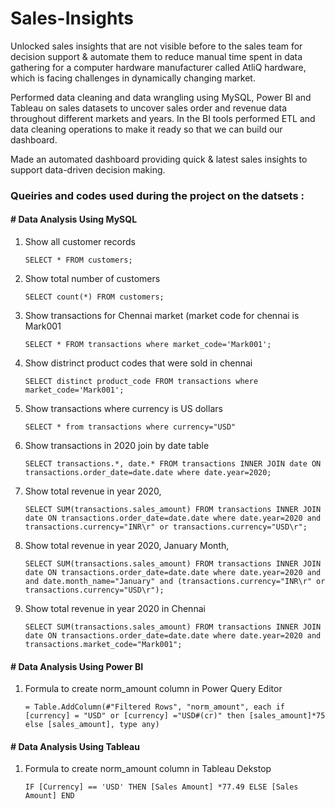 # Sales-Insights
Unlocked sales insights that are not visible before to the sales team for decision support & automate them to reduce manual time spent in data gathering for a computer hardware manufacturer called AtliQ hardware, which is facing challenges in dynamically changing market.

Performed data cleaning and data wrangling using MySQL, Power BI and Tableau on sales datasets to uncover sales order and revenue data throughout different markets and years. In the BI tools performed ETL and data cleaning operations to make it ready so that we can build our dashboard.

Made an automated dashboard providing quick & latest sales insights to support data-driven decision making.

### Queiries and codes used during the project on the datsets : 

#### # Data Analysis Using MySQL


1. Show all customer records

    `SELECT * FROM customers;`

1. Show total number of customers

    `SELECT count(*) FROM customers;`

1. Show transactions for Chennai market (market code for chennai is Mark001

    `SELECT * FROM transactions where market_code='Mark001';`

1. Show distrinct product codes that were sold in chennai

    `SELECT distinct product_code FROM transactions where market_code='Mark001';`

1. Show transactions where currency is US dollars

    `SELECT * from transactions where currency="USD"`

1. Show transactions in 2020 join by date table

    `SELECT transactions.*, date.* FROM transactions INNER JOIN date ON transactions.order_date=date.date where date.year=2020;`

1. Show total revenue in year 2020,

    `SELECT SUM(transactions.sales_amount) FROM transactions INNER JOIN date ON transactions.order_date=date.date where date.year=2020 and transactions.currency="INR\r" or transactions.currency="USD\r";`
	
1. Show total revenue in year 2020, January Month,

    `SELECT SUM(transactions.sales_amount) FROM transactions INNER JOIN date ON transactions.order_date=date.date where date.year=2020 and and date.month_name="January" and (transactions.currency="INR\r" or transactions.currency="USD\r");`

1. Show total revenue in year 2020 in Chennai

    `SELECT SUM(transactions.sales_amount) FROM transactions INNER JOIN date ON transactions.order_date=date.date where date.year=2020
and transactions.market_code="Mark001";`


#### # Data Analysis Using Power BI

1. Formula to create norm_amount column in Power Query Editor

   `= Table.AddColumn(#"Filtered Rows", "norm_amount", each if [currency] = "USD" or [currency] ="USD#(cr)" then [sales_amount]*75 else [sales_amount], type any)`

#### # Data Analysis Using Tableau

1. Formula to create norm_amount column in Tableau Dekstop

    `IF [Currency] == 'USD' THEN [Sales Amount] *77.49 ELSE [Sales Amount] END`
